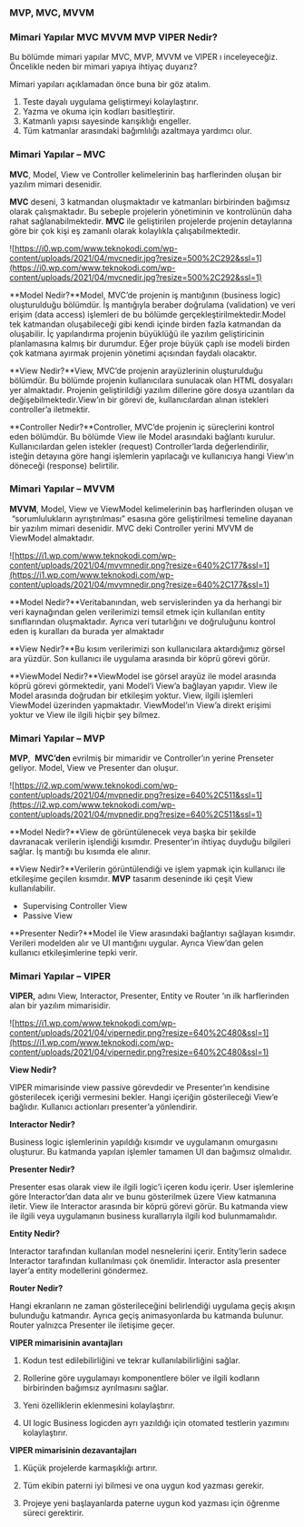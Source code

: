 ### MVP, MVC, MVVM
### **Mimari Yapılar MVC MVVM MVP VIPER Nedir?**

Bu bölümde mimari yapılar MVC, MVP, MVVM ve VIPER ı inceleyeceğiz. Öncelikle neden bir mimari yapıya ihtiyaç duyarız?

Mimari yapıları açıklamadan önce buna bir göz atalım.

1. Teste dayalı uygulama geliştirmeyi kolaylaştırır.
2. Yazma ve okuma için kodları basitleştirir.
3. Katmanlı yapısı sayesinde karışıklığı engeller.
4. Tüm katmanlar arasındaki bağımlılığı azaltmaya yardımcı olur.

### **Mimari Yapılar – MVC**

**MVC**, Model, View ve Controller kelimelerinin baş harflerinden oluşan bir yazılım mimari desenidir.

**MVC** deseni, 3 katmandan oluşmaktadır ve katmanları birbirinden bağımsız olarak çalışmaktadır. Bu sebeple projelerin yönetiminin ve kontrolünün daha rahat sağlanabilmektedir. **MVC** ile geliştirilen projelerde projenin detaylarına göre bir çok kişi eş zamanlı olarak kolaylıkla çalışabilmektedir.

![https://i0.wp.com/www.teknokodi.com/wp-content/uploads/2021/04/mvcnedir.jpg?resize=500%2C292&ssl=1](https://i0.wp.com/www.teknokodi.com/wp-content/uploads/2021/04/mvcnedir.jpg?resize=500%2C292&ssl=1)

**Model Nedir?**Model, MVC’de projenin iş mantığının (business logic) oluşturulduğu bölümdür. İş mantığıyla beraber doğrulama (validation) ve veri erişim (data access) işlemleri de bu bölümde gerçekleştirilmektedir.Model tek katmandan oluşabileceği gibi kendi içinde birden fazla katmandan da oluşabilir. İç yapılandırma projenin büyüklüğü ile yazılım geliştiricinin planlamasına kalmış bir durumdur. Eğer proje büyük çaplı ise modeli birden çok katmana ayırmak projenin yönetimi açısından faydalı olacaktır.

**View Nedir?**View, MVC’de projenin arayüzlerinin oluşturulduğu bölümdür. Bu bölümde projenin kullanıcılara sunulacak olan HTML dosyaları yer almaktadır. Projenin geliştirildiği yazılım dillerine göre dosya uzantıları da değişebilmektedir.View’ın bir görevi de, kullanıcılardan alınan istekleri controller’a iletmektir.

**Controller Nedir?**Controller, MVC’de projenin iç süreçlerini kontrol eden bölümdür. Bu bölümde View ile Model arasındaki bağlantı kurulur. Kullanıcılardan gelen istekler (request) Controller’larda değerlendirilir, isteğin detayına göre hangi işlemlerin yapılacağı ve kullanıcıya hangi View’ın döneceği (response) belirtilir.

### **Mimari Yapılar – MVVM**

**MVVM**, Model, View ve ViewModel kelimelerinin baş harflerinden oluşan ve  “sorumlulukların ayrıştırılması” esasına göre geliştirilmesi temeline dayanan bir yazılım mimari desenidir. MVC deki Controller yerini MVVM de ViewModel almaktadır.

![https://i1.wp.com/www.teknokodi.com/wp-content/uploads/2021/04/mvvmnedir.png?resize=640%2C177&ssl=1](https://i1.wp.com/www.teknokodi.com/wp-content/uploads/2021/04/mvvmnedir.png?resize=640%2C177&ssl=1)

**Model Nedir?**Veritabanından, web servislerinden ya da herhangi bir veri kaynağından gelen verilerimizi temsil etmek için kullanılan entity sınıflarından oluşmaktadır. Ayrıca veri tutarlığını ve doğruluğunu kontrol eden iş kuralları da burada yer almaktadır

**View Nedir?**Bu kısım verilerimizi son kullanıcılara aktardığımız görsel ara yüzdür. Son kullanıcı ile uygulama arasında bir köprü görevi görür.

**ViewModel Nedir?**ViewModel ise görsel arayüz ile model arasında köprü görevi görmektedir, yani Model’i View’a bağlayan yapıdır. View ile Model arasında doğrudan bir etkileşim yoktur. View, ilgili işlemleri ViewModel üzerinden yapmaktadır. ViewModel’ın View’a direkt erişimi yoktur ve View ile ilgili hiçbir şey bilmez.

### **Mimari Yapılar – MVP**

**MVP**,  **MVC’den** evrilmiş bir mimaridir ve Controller’ın yerine Prenseter geliyor. Model, View ve Presenter dan oluşur.

![https://i2.wp.com/www.teknokodi.com/wp-content/uploads/2021/04/mvpnedir.png?resize=640%2C511&ssl=1](https://i2.wp.com/www.teknokodi.com/wp-content/uploads/2021/04/mvpnedir.png?resize=640%2C511&ssl=1)

**Model Nedir?**View de görüntülenecek veya başka bir şekilde davranacak verilerin işlendiği kısımdır. Presenter’ın ihtiyaç duyduğu bilgileri sağlar. İş mantığı bu kısımda ele alınır.

**View Nedir?**Verilerin görüntülendiği ve işlem yapmak için kullanıcı ile etkileşime geçilen kısımdır. **MVP** tasarım deseninde iki çeşit View kullanılabilir.

- Supervising Controller View
- Passive View

**Presenter Nedir?**Model ile View arasındaki bağlantıyı sağlayan kısımdır. Verileri modelden alır ve UI mantığını uygular. Ayrıca View’dan gelen kullanıcı etkileşimlerine tepki verir.

### **Mimari Yapılar – VIPER**

**VIPER,** adını View, Interactor, Presenter, Entity ve Router ’ın ilk harflerinden alan bir yazılım mimarisidir.

![https://i1.wp.com/www.teknokodi.com/wp-content/uploads/2021/04/vipernedir.png?resize=640%2C480&ssl=1](https://i1.wp.com/www.teknokodi.com/wp-content/uploads/2021/04/vipernedir.png?resize=640%2C480&ssl=1)

**View Nedir?**

VIPER mimarisinde view passive görevdedir ve Presenter’ın kendisine gösterilecek içeriği vermesini bekler. Hangi içeriğin gösterileceği View’e bağlıdır. Kullanıcı actionları presenter’a yönlendirir.

**Interactor Nedir?**

Business logic işlemlerinin yapıldığı kısımdır ve uygulamanın omurgasını oluşturur. Bu katmanda yapılan işlemler tamamen UI dan bağımsız olmalıdır.

**Presenter Nedir?**

Presenter esas olarak view ile ilgili logic’i içeren kodu içerir. User işlemlerine göre Interactor’dan data alır ve bunu gösterilmek üzere View katmanına iletir. View ile Interactor arasında bir köprü görevi görür. Bu katmanda view ile ilgili veya uygulamanın business kurallarıyla ilgili kod bulunmamalıdır.

**Entity Nedir?**

Interactor tarafından kullanılan model nesnelerini içerir. Entity’lerin sadece Interactor tarafından kullanılması çok önemlidir. Interactor asla presenter layer’a entity modellerini göndermez.

**Router Nedir?**

Hangi ekranların ne zaman gösterileceğini belirlendiği uygulama geçiş akışın bulunduğu katmandır. Ayrıca geçiş animasyonlarda bu katmanda bulunur. Router yalnızca Presenter ile iletişime geçer.

**VIPER mimarisinin avantajları**

1. Kodun test edilebilirliğini ve tekrar kullanılabilirliğini sağlar.

2. Rollerine göre uygulamayı komponentlere böler ve ilgili kodların birbirinden bağımsız ayrılmasını sağlar.

3. Yeni özelliklerin eklenmesini kolaylaştırır.

4. UI logic Business logicden ayrı yazıldığı için otomated testlerin yazımını kolaylaştırır.

**VIPER mimarisinin dezavantajları**

1. Küçük projelerde karmaşıklığı artırır.

2. Tüm ekibin paterni iyi bilmesi ve ona uygun kod yazması gerekir.

3. Projeye yeni başlayanlarda paterne uygun kod yazması için öğrenme süreci gerektirir.
